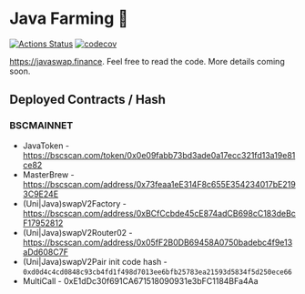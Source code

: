 # Java Farming 🥞

[![Actions Status](https://github.com/javaswap/java-farm/workflows/CI/badge.svg)](https://github.com/javaswap/java-farm/actions)
[![codecov](https://codecov.io/gh/javaswap/java-farm/branch/master/graph/badge.svg?token=5XMLP74IR0)](https://codecov.io/gh/javaswap/java-farm)

https://javaswap.finance. Feel free to read the code. More details coming soon.

## Deployed Contracts / Hash

### BSCMAINNET

- JavaToken - https://bscscan.com/token/0x0e09fabb73bd3ade0a17ecc321fd13a19e81ce82
- MasterBrew - https://bscscan.com/address/0x73feaa1eE314F8c655E354234017bE2193C9E24E
- (Uni|Java)swapV2Factory - https://bscscan.com/address/0xBCfCcbde45cE874adCB698cC183deBcF17952812
- (Uni|Java)swapV2Router02 - https://bscscan.com/address/0x05fF2B0DB69458A0750badebc4f9e13aDd608C7F
- (Uni|Java)swapV2Pair init code hash - `0xd0d4c4cd0848c93cb4fd1f498d7013ee6bfb25783ea21593d5834f5d250ece66`
- MultiCall - 0xE1dDc30f691CA671518090931e3bFC1184BFa4Aa
